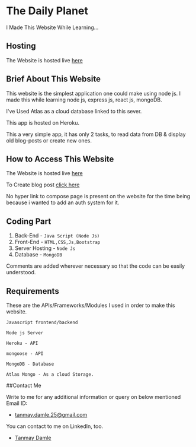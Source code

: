 # The Daily Planet

I Made This Website While Learning...

## Hosting

The Website is hosted live [here](https://node-js-blog-website.herokuapp.com)

## Brief About This Website

This website is the simplest application one could make using node js.
I made this while learning node js, express js, react js, mongoDB.

I've Used Atlas as a cloud database linked to this sever.

This app is hosted on Heroku.

This a very simple app, it has only 2 tasks, to read data from DB & display old blog-posts or create new ones.

## How to Access This Website

The Website is hosted live [here](https://node-js-blog-website.herokuapp.com)

To Create blog post [click here](https://node-js-blog-website.herokuapp.com/compose)

No hyper link to compose page is present on the website for the time being because i wanted to add an auth system for it.


## Coding Part

1. Back-End - ```Java Script (Node Js)```
2. Front-End - ```HTML,CSS,Js,Bootstrap```
3. Server Hosting - ```Node Js```
4. Database -  ```MongoDB```

Comments are added wherever necessary so that the code can be easily understood.

## Requirements

These are the APIs/Frameworks/Modules I used in order to make this website.

```
Javascript frontend/backend

Node js Server

Heroku - API

mongoose - API

MongoDB - Database

Atlas Mongo - As a cloud Storage.

```


##Contact Me

Write to me for any additional information or query on below mentioned Email ID:

* tanmay.damle.25@gmail.com


You can contact to me on LinkedIn, too.

* [Tanmay Damle](https://www.linkedin.com/in/tanmay-damle-924839190/)
